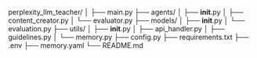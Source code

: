 perplexity_llm_teacher/
│
├── main.py
├── agents/
│   ├── __init__.py
│   ├── content_creator.py
│   └── evaluator.py
├── models/
│   ├── __init__.py
│   └── evaluation.py
├── utils/
│   ├── __init__.py
│   ├── api_handler.py
│   ├── guidelines.py
│   └── memory.py
├── config.py
├── requirements.txt
├── .env
├── memory.yaml
└── README.md